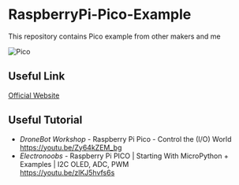 # RaspberryPi-Pico-Example
This repository contains Pico example from other makers and me

![Pico](https://www.raspberrypi.org/documentation/pico/getting-started/static/15243f1ffd3b8ee646a1708bf4c0e866/Pico-R3-Pinout.svg)

## Useful Link
[Official Website](https://www.raspberrypi.org/documentation/pico/getting-started/)

## Useful Tutorial
- *DroneBot Workshop* - Raspberry Pi Pico - Control the (I/O) World  
https://youtu.be/Zy64kZEM_bg  
- *Electronoobs* - Raspberry Pi PICO | Starting With MicroPython + Examples | I2C OLED, ADC, PWM  
https://youtu.be/zlKJ5hvfs6s
